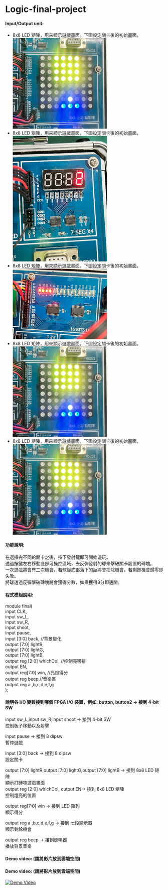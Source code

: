 # Logic-final-project
  
#### Input/Output unit:<br>
* 8x8 LED 矩陣，用來顯示遊戲畫面。下圖設定關卡後的初始畫面。<br>
<img src="https://github.com/Yi92522/Logic-final-project/blob/7220fed44bfaa38b179c2b89b793ae76f066fc45/logic%20image/IMG_2353.jpg" width="300"/><br>  
* 8x8 LED 矩陣，用來顯示遊戲畫面。下圖設定關卡後的初始畫面。<br>
<img src="https://github.com/Yi92522/Logic-final-project/blob/bc1f7c69e0588522da605b2678374ed3c6919652/logic%20image/IMG_2354.jpg" width="300"/><br>
* 8x8 LED 矩陣，用來顯示遊戲畫面。下圖設定關卡後的初始畫面。<br>
<img src="https://github.com/Yi92522/Logic-final-project/blob/21304fb1d2855fb0c02c95206368c181325193e6/logic%20image/IMG_2355.jpg" width="300"/><br>
* 8x8 LED 矩陣，用來顯示遊戲畫面。下圖設定關卡後的初始畫面。<br>
<img src="https://github.com/Yi92522/Logic-final-project/blob/7220fed44bfaa38b179c2b89b793ae76f066fc45/logic%20image/IMG_2353.jpg" width="300"/><br>
* 8x8 LED 矩陣，用來顯示遊戲畫面。下圖設定關卡後的初始畫面。<br>
<img src="https://github.com/Yi92522/Logic-final-project/blob/7220fed44bfaa38b179c2b89b793ae76f066fc45/logic%20image/IMG_2353.jpg" width="300"/><br>  
  
  
#### 功能說明:<br>  
在選擇完不同的關卡之後，按下發射鍵即可開始遊玩。  
透過按鍵左右移動底部可操控區域，去反彈發射的球來擊破關卡設置的磚塊。  
一次遊戲將會有三次機會，若球從底部落下的話將會扣除機會，若剩餘機會歸零即失敗。  
將球透過反彈擊破磚塊將會獲得分數，如果獲得8分即通關。  

#### 程式模組說明:<br>  
module final(  
					 input CLK,     
					 input sw_L,  
					 input sw_R,  
					 input shoot,  
					 input pause,  
					 input [3:0] back,    //背景變化  
					 output [7:0] lightR,  
					 output [7:0] lightG,  
					 output [7:0] lightB,  
					 output reg [2:0] whichCol,  //控制亮哪排  
					 output EN,  
					 output reg[7:0] win,  //亮燈得分  
                output reg beep,//音樂區  
                output reg a ,b,c,d,e,f,g  
);  

#### 說明各 I/O 變數接到哪個 FPGA I/O 裝置，例如: button, button2 -> 接到 4-bit SW<br>  
  
input sw_L,input sw_R,input shoot -> 接到 4-bit SW  
控制板子移動以及射擊  
  
input pause -> 接到 8 dipsw  
暫停遊戲  

input [3:0] back -> 接到 8 dipsw  
設定關卡  
  
output [7:0] lightR,output [7:0] lightG,output [7:0] lightB -> 接到 8x8 LED 矩陣  
顯示打磚塊遊戲畫面  
output reg [2:0] whichCol, output EN-> 接到 8x8 LED 矩陣  
控制燈亮的位置    
  
output reg[7:0] win -> 接到 LED 陣列  
顯示得分  
  
output reg a ,b,c,d,e,f,g -> 接到 七段顯示器  
顯示剩餘機會  
  
output reg beep -> 接到蜂鳴器  
播放背景音樂  
  
#### Demo video: (請將影片放到雲端空間)
#### Demo video: (請將影片放到雲端空間)

<a href="https://drive.google.com/file/d/1dsUKFF945moWpXyD0L86eseNf1l3repO/view?usp=sharing" title="Demo Video"><img src="https://github.com/kamiry/FPGA-project-1/blob/master/images/IO4.jpg" alt="Demo Video" width="500"/></a>
